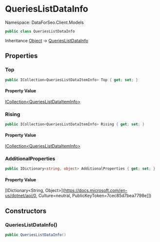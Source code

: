 # QueriesListDataInfo

Namespace: DataForSeo.Client.Models

```csharp
public class QueriesListDataInfo
```

Inheritance [Object](https://docs.microsoft.com/en-us/dotnet/api/Object) → [QueriesListDataInfo](./QueriesListDataInfo.md)

## Properties

### **Top**

```csharp
public ICollection<QueriesListDataItemInfo> Top { get; set; }
```

#### Property Value

[ICollection&lt;QueriesListDataItemInfo&gt;](./QueriesListDataItemInfo.md)<br>

### **Rising**

```csharp
public ICollection<QueriesListDataItemInfo> Rising { get; set; }
```

#### Property Value

[ICollection&lt;QueriesListDataItemInfo&gt;](./QueriesListDataItemInfo.md)<br>

### **AdditionalProperties**

```csharp
public IDictionary<string, object> AdditionalProperties { get; set; }
```

#### Property Value

[IDictionary&lt;String, Object&gt;](https://docs.microsoft.com/en-us/dotnet/api/0, Culture=neutral, PublicKeyToken=7cec85d7bea7798e]])<br>

## Constructors

### **QueriesListDataInfo()**

```csharp
public QueriesListDataInfo()
```
